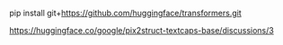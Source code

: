 pip install git+https://github.com/huggingface/transformers.git

https://huggingface.co/google/pix2struct-textcaps-base/discussions/3